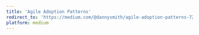 ```yaml
---
title: 'Agile Adoption Patterns'
redirect_to: 'https://medium.com/@dannysmith/agile-adoption-patterns-724fb921945f'
platform: medium
---
```

